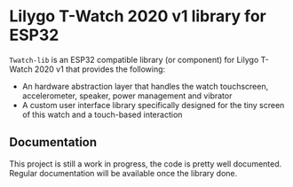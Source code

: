 Lilygo T-Watch 2020 v1 library for ESP32
========================================

`Twatch-lib` is an ESP32 compatible library (or component) for Lilygo T-Watch 2020 v1 that
provides the following:

* An hardware abstraction layer that handles the watch touchscreen, accelerometer, speaker, power management and vibrator
* A custom user interface library specifically designed for the tiny screen of this watch and a touch-based interaction


Documentation
-------------

This project is still a work in progress, the code is pretty well documented. Regular documentation will be available once the library done.